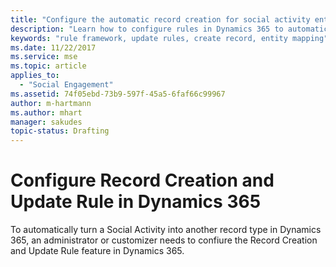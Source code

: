 ```yaml
---
title: "Configure the automatic record creation for social activity entities in Social Engagement | Microsoft Docs"
description: "Learn how to configure rules in Dynamics 365 to automatically turn social activities into records."
keywords: "rule framework, update rules, create record, entity mapping"
ms.date: 11/22/2017
ms.service: mse
ms.topic: article
applies_to:
  - "Social Engagement"
ms.assetid: 74f05ebd-73b9-597f-45a5-6faf66c99967
author: m-hartmann
ms.author: mhart
manager: sakudes
topic-status: Drafting
---
```


# Configure Record Creation and Update Rule in Dynamics 365

To automatically turn a Social Activity into another record type in Dynamics 365, an administrator or customizer needs to confiure the Record Creation and Update Rule feature in Dynamics 365. 